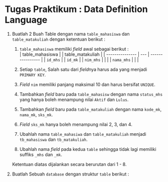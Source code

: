 # Tugas Praktikum : Data Definition Language

1. Buatlah 2 Buah Table dengan nama ```table_mahasiswa``` dan ```table_matakuliah``` dengan ketentuan berikut :   
	1. ```table_mahasiswa``` memiliki *field* awal sebagai berikut :   
		| table_mahasiswa |     | table_matakuliah |
		| --------------- | --- | ---------------- |
		| ```id_mhs```    |     | `id_mk`             |
		| ```nim_mhs```   |     |                  |
		| ```nama_mhs```  |     |                  |

	2. Setiap `table`, Salah satu dari *field*nya harus ada yang menjadi `PRIMARY KEY`.
	3. *Field* `nim` memiliki panjang maksimal 10 dan harus bersifat `UNIQUE`.
	4. Tambahkan *field* baru pada `table_mahasisw` dengan nama ```status_mhs``` yang hanya boleh menampung nilai ```Aktif``` dan ```Lulus```.
	5. Tambahkan *field* baru pada `table_matakuliah` dengan nama `kode_mk`, `nama_mk`, `sks_mk`.
	6. *Field* `sks_mk` hanya boleh menampung nilai 2, 3, dan 4.
	7. Ubahlah nama `table_mahasiwa` dan `table_matakuliah` menjadi `tb_mahasiswa` dan `tb_matakuliah`.
	8. Ubahlah nama *field* pada kedua `table` sehingga tidak lagi memiliki suffiks `_mhs` dan `_mk`.

	Ketentuan diatas dijalankan secara berurutan dari 1 - 8.
2. Buatlah Sebuah `database` dengan struktur `table` berikut :
   